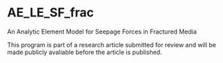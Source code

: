 # AE_LE_SF_frac
An Analytic Element Model for Seepage Forces in  Fractured Media

This program is part of a research article submitted for review and will be made publicly avaliable before the article is published.
